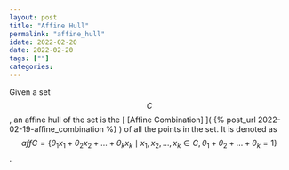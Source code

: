 ```yaml
---
layout: post
title: "Affine Hull"
permalink: "affine_hull"
idate: 2022-02-20 
date: 2022-02-20 
tags: [""]
categories:
---
```


Given a set $$C$$, an affine hull of the set is the [ [Affine Combination] ]( {%
post_url 2022-02-19-affine_combination %} ) of all the points in the set. It is
denoted as $$aff C = \{\theta_1 x_1 + \theta_2 x_2 + \dots + \theta_k x_k \mid
x_1, x_2, \dots, x_k \in C, \theta_1 + \theta_2 + \dots + \theta_k = 1\}$$.
